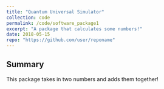 ```yaml
---
title: "Quantum Universal Simulator"
collection: code
permalink: /code/software_package1
excerpt: "A package that calculates some numbers!"
date: 2018-05-15
repo: "https://github.com/user/reponame"
---
```

## Summary
This package takes in two numbers and adds them together!